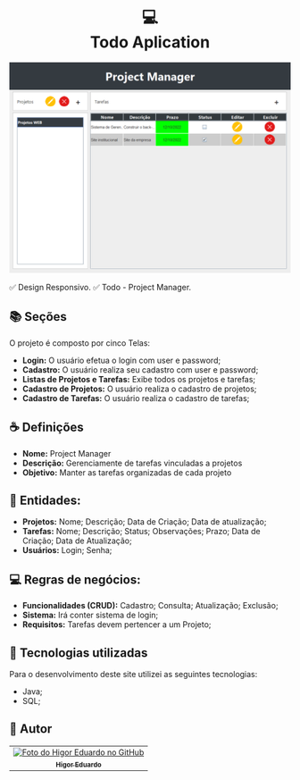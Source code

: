 <h1 align="center">
  💻<br>Todo Aplication
</h1>
<img src="./app/src/main/resources/cover.png" alt="Cover projeto" />

✅ Design Responsivo.
✅ Todo - Project Manager.

## 📚 Seções

O projeto é composto por cinco Telas:

- **Login:** O usuário efetua o login com user e password;
- **Cadastro:** O usuário realiza seu cadastro com user e password;
- **Listas de Projetos e Tarefas:** Exibe todos os projetos e tarefas;
- **Cadastro de Projetos:** O usuário realiza o cadastro de projetos;
- **Cadastro de Tarefas:** O usuário realiza o cadastro de tarefas;

## ☕ Definições

- **Nome:** Project Manager
- **Descrição:** Gerenciamente de tarefas vinculadas a projetos
- **Objetivo:** Manter as tarefas organizadas de cada projeto

## 📜 Entidades:

- **Projetos:** Nome; Descrição; Data de Criação; Data de atualização;
- **Tarefas:** Nome; Descrição; Status; Observações; Prazo; Data de Criação; Data de Atualização;
- **Usuários:** Login; Senha;

## 💻 Regras de negócios:

- **Funcionalidades (CRUD):** Cadastro; Consulta; Atualização; Exclusão;
- **Sistema:** Irá conter sistema de login;
- **Requisitos:** Tarefas devem pertencer a um Projeto;

## 💼 Tecnologias utilizadas

Para o desenvolvimento deste site utilizei as seguintes tecnologias:

- Java;
- SQL;

<h2>🦄 Autor</h2>

<table>
  <tr>
    <td align="center">
      <a href="https://github.com/bhigoreduardo">
        <img src="https://avatars.githubusercontent.com/u/96431991?v=4" width="100px;" alt="Foto do Higor Eduardo no GitHub"/><br>
        <sub>
          <b>Higor Eduardo</b>
        </sub>
      </a>
    </td>
  </tr>
</table>
